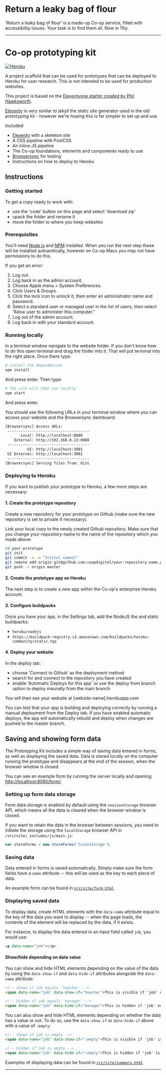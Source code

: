 # Return a leaky bag of flour

'Return a leaky bag of flour' is a made-up Co-op service, filled with accessibility issues. Your task is to find them all. Now in 11ty.

---

# Co-op prototyping kit

[![Heroku](https://heroku-badge.herokuapp.com/?app=eleventy-prototyping-kit)](https://eleventy-prototyping-kit.herokuapp.com/)

A project scaffold that can be used for prototypes that can be deployed to Heroku for user research. This is not intended to be used for production websites.

This project is based on the [Eleventyone starter created by Phil Hawksworth](https://github.com/philhawksworth/eleventyone).

[Eleventy](https://11ty.io) is very similar to jekyll the static site generator used in the old prototyping kit - however we're hoping this is far simpler to set up and use.

Included:

- [Eleventy](https://11ty.io) with a skeleton site
- A CSS pipeline with PostCSS
- An inline JS pipeline
- The Co-op foundations, elements and components ready to use
- [Browsersync](https://browsersync.io/) for testing
- Instructions on how to deploy to Heroku


## Instructions

### Getting started
To get a copy ready to work with:
- use the 'code' button on this page and select 'download zip'
- upack the folder and rename it 
- move the folder to where you keep websites

### Prerequisites
You'll need [Node.js](https://nodejs.org/) and [NPM](https://docs.npmjs.com/downloading-and-installing-node-js-and-npm) installed. When you run the next step these will be installed autoamtically, however on Co-op Macs you may not have permissions to do this. 

If you get an error:

1. Log out.
2. Log back in as the admin account.
3. Choose Apple menu > System Preferences.
4. Click Users & Groups.
5. Click the lock icon to unlock it, then enter an administrator name and password.
6. Select a standard user or managed user in the list of users, then select “Allow user to administer this computer.”
7. Log out of the admin account.
8. Log back in with your standard account.

### Running locally
In a terminal window navigate to the website folder. If you don't know how to do this open terminal and drag the folder into it. That will put terminal into the right place. Once there type:

```bash
# install the dependencies
npm install
```
And press enter. Then type:

```bash
# The site will then run locally
npm start
```
And press enter.

You should see the following URLs in your terminal window where you can access your website and the Browsersync dashboard:

```bash
[Browsersync] Access URLs:
 -------------------------------------
       Local: http://localhost:8080
    External: http://192.168.0.13:8080
 -------------------------------------
          UI: http://localhost:3001
 UI External: http://localhost:3001
 -------------------------------------
[Browsersync] Serving files from: dist
```

### Deploying to Heroku

If you want to publish your prototype to Heroku, a few more steps are necessary:

#### 1. Create the prototype repository

Create a new repository for your prototype on Github (make sure the new repository is set to private if necessary).

Link your local copy to the newly created Github repository. Make sure that you change your-repository-name to the name of the repository which you made above:
```sh
cd your-prototype
git init
git commit -a -m "Initial commit"
git remote add origin git@github.com:coopdigital/your-repository-name.git
git push -u origin master
```

#### 2. Create the prototype app on Heroku
The next step is to create a new app within the Co-op's enterprise Heroku account. 

#### 3. Configure buildpacks
Once you have your app, in the Settings tab, add the NodeJS the and static buildpacks:
- `heroku/nodejs`
- `https://buildpack-registry.s3.amazonaws.com/buildpacks/heroku-community/static.tgz`


#### 4. Deploy your website
In the deploy tab:
- choose 'Connect to Github' as the deployment method
- search for and connect to the repository you have created
- enable 'Automatic Deploys for this app' or use the deploy from branch option to deploy maunally from the main branch

You will then see your website at [website-name].herokuapp.com

You can test that your app is building and deploying correctly by running a manual deployment from the Deploy tab. If you have enabled automatic deploys, the app will automatically rebuild and deploy when changes are pushed to the master branch.

## Saving and showing form data

The Prototyping Kit includes a simple way of saving data entered in forms, as well as displaying the saved data. Data is stored locally on the computer running the prototype and disappears at the end of the session, when the browser window is closed.

You can see an example form by running the server locally and opening <http://localhost:8080/form/>.

### Setting up form data storage

Form data storage is enabled by default using the `sessionStorage` browser API, which means all the data is cleared when the browser window is closed.

If you want to retain the data in the browser between sessions, you need to initiate the storage using the `localStorage` browser API in `/src/site/_includes/js/main.js`:

```js
var storeForms = new storeForms('localStorage');
```

### Saving data

Data entered in forms is saved automatically. SImply make sure the form fields have a `name` attribute -- this will be used as the key to each piece of data.

An example form can be found in [`src/site/form.html`](https://github.com/coopdigital/11ty-prototyping-kit/blob/master/src/site/form.html)

### Displaying saved data

To display data, create HTML elements with the `data-name` attribute equal to the key of the data you want to display -- when the page loads, the contents of the element will be replaced by the data, if it exists.

For instance, to display the data entered in an input field called `job`, you would use:

```html
<p data-name="job"></p>
```

#### Show/hide depending on data value

You can show and hide HTML elements depending on the value of the data by using the `data-show-if` and `data-hide-if` attributes alongside the `data-name` attribute:

```html
<!-- shown if job equals 'teacher' -->
<span data-name="job" data-show-if="teacher">This is visible if 'job' equals 'teacher'</span>

<!-- hidden if job equals 'manager' -->
<span data-name="job" data-hide-if="manager">This is hidden if 'job' equals 'manager'</span>
```

You can also show and hide HTML elements depending on whether the data has a value or not. To do so, use the `data-show-if` or `data-hide-if` above with a value of `:empty`:

```html
<!-- shown if job is empty -->
<span data-name="job" data-show-if=":empty">This is visible if 'job' is empty.</span>

<!-- hidden if job is empty -->
<span data-name="job" data-hide-if=":empty">This is hidden if 'job' is empty.</span>
```


Examples of displaying data can be found in [`src/site/summary.html`](https://github.com/coopdigital/11ty-prototyping-kit/blob/master/src/site/summary.html)

---